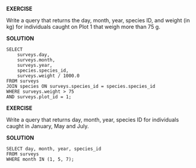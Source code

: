 




**EXERCISE**

Write a query that returns the day, month, year, species ID, and weight (in kg)
for individuals caught on Plot 1 that weigh more than 75 g.

**SOLUTION**

	SELECT
		surveys.day,
		surveys.month,
		surveys.year,
		species.species_id,
		surveys.weight / 1000.0
	FROM surveys
	JOIN species ON surveys.species_id = species.species_id
	WHERE surveys.weight > 75
	AND surveys.plot_id = 1;


**EXERCISE**

Write a query that returns day, month, year, species ID for individuals caught
in January, May and July.

 **SOLUTION**

	SELECT day, month, year, species_id
	FROM surveys
	WHERE month IN (1, 5, 7);




